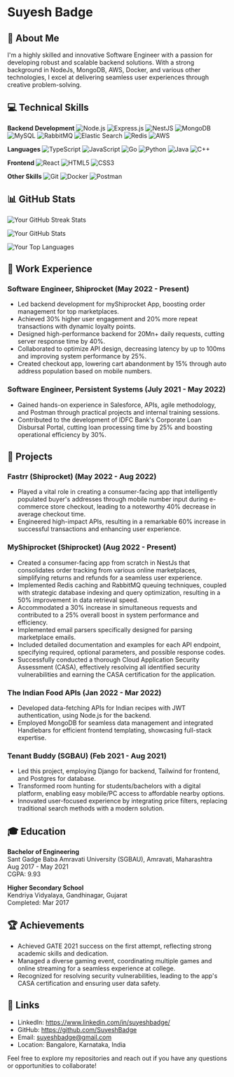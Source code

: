 # Suyesh Badge

## 👋 About Me

I'm a highly skilled and innovative Software Engineer with a passion for developing robust and scalable backend solutions. With a strong background in NodeJs, MongoDB, AWS, Docker, and various other technologies, I excel at delivering seamless user experiences through creative problem-solving.

## 💻 Technical Skills

**Backend Development**
![Node.js](https://img.shields.io/badge/-Node.js-339933?style=flat-square&logo=Node.js&logoColor=white)
![Express.js](https://img.shields.io/badge/-Express.js-000000?style=flat-square&logo=Express&logoColor=white)
![NestJS](https://img.shields.io/badge/-NestJS-E0234E?style=flat-square&logo=NestJS&logoColor=white)
![MongoDB](https://img.shields.io/badge/-MongoDB-47A248?style=flat-square&logo=MongoDB&logoColor=white)
![MySQL](https://img.shields.io/badge/-MySQL-4479A1?style=flat-square&logo=MySQL&logoColor=white)
![RabbitMQ](https://img.shields.io/badge/-RabbitMQ-FF6600?style=flat-square&logo=RabbitMQ&logoColor=white)
![Elastic Search](https://img.shields.io/badge/-Elastic%20Search-005571?style=flat-square&logo=Elastic%20Search&logoColor=white)
![Redis](https://img.shields.io/badge/-Redis-DC382D?style=flat-square&logo=Redis&logoColor=white)
![AWS](https://img.shields.io/badge/-AWS-232F3E?style=flat-square&logo=Amazon%20AWS&logoColor=white)

**Languages**
![TypeScript](https://img.shields.io/badge/-TypeScript-3178C6?style=flat-square&logo=TypeScript&logoColor=white)
![JavaScript](https://img.shields.io/badge/-JavaScript-F7DF1E?style=flat-square&logo=JavaScript&logoColor=black)
![Go](https://img.shields.io/badge/-Go-00ADD8?style=flat-square&logo=Go&logoColor=white)
![Python](https://img.shields.io/badge/-Python-3776AB?style=flat-square&logo=Python&logoColor=white)
![Java](https://img.shields.io/badge/-Java-007396?style=flat-square&logo=Java&logoColor=white)
![C++](https://img.shields.io/badge/-C++-00599C?style=flat-square&logo=C%2B%2B&logoColor=white)

**Frontend**
![React](https://img.shields.io/badge/-React-61DAFB?style=flat-square&logo=React&logoColor=black)
![HTML5](https://img.shields.io/badge/-HTML5-E34F26?style=flat-square&logo=HTML5&logoColor=white)
![CSS3](https://img.shields.io/badge/-CSS3-1572B6?style=flat-square&logo=CSS3&logoColor=white)

**Other Skills**
![Git](https://img.shields.io/badge/-Git-F05032?style=flat-square&logo=Git&logoColor=white)
![Docker](https://img.shields.io/badge/-Docker-2496ED?style=flat-square&logo=Docker&logoColor=white)
![Postman](https://img.shields.io/badge/-Postman-FF6C37?style=flat-square&logo=Postman&logoColor=white)

## 📊 GitHub Stats

![Your GitHub Streak Stats](https://github-readme-streak-stats.herokuapp.com?user=SuyeshBadge&theme=dark&hide_border=true)

![Your GitHub Stats](https://github-readme-stats.vercel.app/api?username=SuyeshBadge&show_icons=true&theme=dark)

![Your Top Languages](https://github-readme-stats.vercel.app/api/top-langs/?username=SuyeshBadge&layout=compact&theme=dark)


## 💼 Work Experience

### Software Engineer, Shiprocket (May 2022 - Present)

- Led backend development for myShiprocket App, boosting order management for top marketplaces.
- Achieved 30% higher user engagement and 20% more repeat transactions with dynamic loyalty points.
- Designed high-performance backend for 20Mn+ daily requests, cutting server response time by 40%.
- Collaborated to optimize API design, decreasing latency by up to 100ms and improving system performance by 25%.
- Created checkout app, lowering cart abandonment by 15% through auto address population based on mobile numbers.

### Software Engineer, Persistent Systems (July 2021 - May 2022)

- Gained hands-on experience in Salesforce, APIs, agile methodology, and Postman through practical projects and internal training sessions.
- Contributed to the development of IDFC Bank's Corporate Loan Disbursal Portal, cutting loan processing time by 25% and boosting operational efficiency by 30%.

## 🚀 Projects

### Fastrr (Shiprocket) (May 2022 - Aug 2022)

- Played a vital role in creating a consumer-facing app that intelligently populated buyer's addresses through mobile number input during e-commerce store checkout, leading to a noteworthy 40% decrease in average checkout time.
- Engineered high-impact APIs, resulting in a remarkable 60% increase in successful transactions and enhancing user experience.

### MyShiprocket (Shiprocket) (Aug 2022 - Present)

- Created a consumer-facing app from scratch in NestJs that consolidates order tracking from various online marketplaces, simplifying returns and refunds for a seamless user experience.
- Implemented Redis caching and RabbitMQ queuing techniques, coupled with strategic database indexing and query optimization, resulting in a 50% improvement in data retrieval speed.
- Accommodated a 30% increase in simultaneous requests and contributed to a 25% overall boost in system performance and efficiency.
- Implemented email parsers specifically designed for parsing marketplace emails.
- Included detailed documentation and examples for each API endpoint, specifying required, optional parameters, and possible response codes.
- Successfully conducted a thorough Cloud Application Security Assessment (CASA), effectively resolving all identified security vulnerabilities and earning the CASA certification for the application.

### The Indian Food APIs (Jan 2022 - Mar 2022)

- Developed data-fetching APIs for Indian recipes with JWT authentication, using Node.js for the backend.
- Employed MongoDB for seamless data management and integrated Handlebars for efficient frontend templating, showcasing full-stack expertise.

### Tenant Buddy (SGBAU) (Feb 2021 - Aug 2021)

- Led this project, employing Django for backend, Tailwind for frontend, and Postgres for database.
- Transformed room hunting for students/bachelors with a digital platform, enabling easy mobile/PC access to affordable nearby options.
- Innovated user-focused experience by integrating price filters, replacing traditional search methods with a modern solution.

## 🎓 Education

**Bachelor of Engineering**  
Sant Gadge Baba Amravati University (SGBAU), Amravati, Maharashtra  
Aug 2017 - May 2021  
CGPA: 9.93

**Higher Secondary School**  
Kendriya Vidyalaya, Gandhinagar, Gujarat  
Completed: Mar 2017

## 🏆 Achievements

- Achieved GATE 2021 success on the first attempt, reflecting strong academic skills and dedication.
- Managed a diverse gaming event, coordinating multiple games and online streaming for a seamless experience at college.
- Recognized for resolving security vulnerabilities, leading to the app's CASA certification and ensuring user data safety.

## 🔗 Links

- LinkedIn: https://www.linkedin.com/in/suyeshbadge/
- GitHub: https://github.com/SuyeshBadge
- Email: suyeshbadge@gmail.com
- Location: Bangalore, Karnataka, India
  
Feel free to explore my repositories and reach out if you have any questions or opportunities to collaborate!
